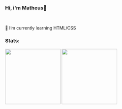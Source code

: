 <div>
<h3>Hi, i'm Matheus👋</h3>
  <br>
  <p>📖 I’m currently learning HTML/CSS</p>
</div>
<div>
  <h3> Stats: </h3>
  <img height="180em" src="https://github-readme-stats.vercel.app/api?username=Mathelzu&theme=material-palenight&show_icons=true"/>
  <img height="180em" src="https://github-readme-stats.vercel.app/api/top-langs/?username=Mathelzu&theme=material-palenight&layout=compact)](https://github.com/anuraghazra/github-readme-stats"/>
</div>
